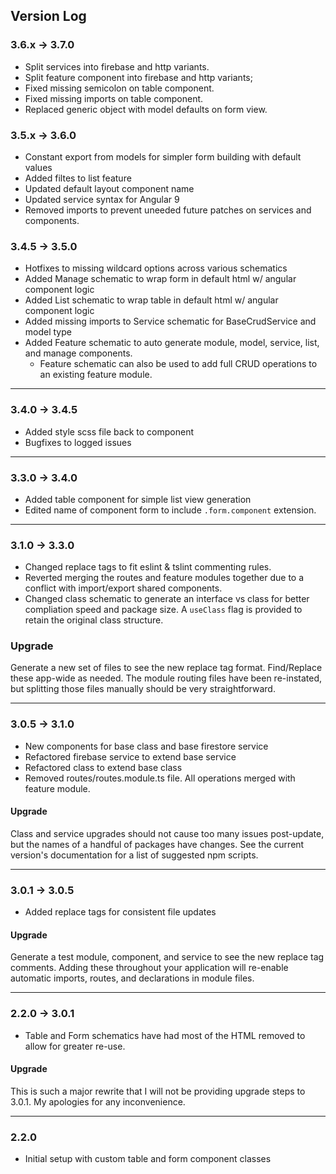 ## Version Log

### 3.6.x -> 3.7.0
- Split services into firebase and http variants.
- Split feature component into firebase and http variants;
- Fixed missing semicolon on table component.
- Fixed missing imports on table component.
- Replaced generic object with model defaults on form view.

### 3.5.x -> 3.6.0
- Constant export from models for simpler form building with default values
- Added filtes to list feature
- Updated default layout component name
- Updated service syntax for Angular 9
- Removed imports to prevent uneeded future patches on services and components.

### 3.4.5 -> 3.5.0
- Hotfixes to missing wildcard options across various schematics
- Added Manage schematic to wrap form in default html w/ angular component logic
- Added List schematic to wrap table in default html w/ angular component logic
- Added missing imports to Service schematic for BaseCrudService and model type
- Added Feature schematic to auto generate module, model, service, list, and manage components.
  - Feature schematic can also be used to add full CRUD operations to an existing feature module.

---

### 3.4.0 -> 3.4.5
- Added style scss file back to component
- Bugfixes to logged issues

---

### 3.3.0 -> 3.4.0
- Added table component for simple list view generation
- Edited name of component form to include `.form.component` extension.

---

### 3.1.0 -> 3.3.0
- Changed replace tags to fit eslint & tslint commenting rules.
- Reverted merging the routes and feature modules together due to a conflict with import/export shared components.
- Changed class schematic to generate an interface vs class for better compliation speed and package size. A `useClass` flag is provided to retain the original class structure.

### Upgrade
Generate a new set of files to see the new replace tag format. Find/Replace these app-wide as needed. The module routing files have been re-instated, but splitting those files manually should be very straightforward.

---

### 3.0.5 -> 3.1.0
- New components for base class and base firestore service
- Refactored firebase service to extend base service
- Refactored class to extend base class
- Removed routes/routes.module.ts file. All operations merged with feature module.

#### Upgrade
Class and service upgrades should not cause too many issues post-update, but the names of a handful of packages have changes. See the current version's documentation for a list of suggested npm scripts.

---

### 3.0.1 -> 3.0.5
- Added replace tags for consistent file updates

#### Upgrade
Generate a test module, component, and service to see the new replace tag comments. Adding these throughout your application will re-enable automatic imports, routes, and declarations in module files.

---

### 2.2.0 -> 3.0.1
- Table and Form schematics have had most of the HTML removed to allow for greater re-use.

#### Upgrade
This is such a major rewrite that I will not be providing upgrade steps to 3.0.1. My apologies for any inconvenience.

---

### 2.2.0
- Initial setup with custom table and form component classes
